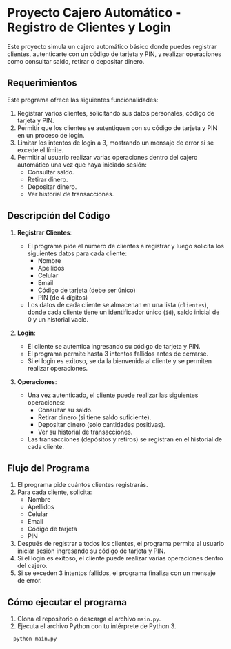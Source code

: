 # Proyecto Cajero Automático - Registro de Clientes y Login

Este proyecto simula un cajero automático básico donde puedes registrar clientes, autenticarte con un código de tarjeta y PIN, y realizar operaciones como consultar saldo, retirar o depositar dinero.

## Requerimientos

Este programa ofrece las siguientes funcionalidades:

1. Registrar varios clientes, solicitando sus datos personales, código de tarjeta y PIN.
2. Permitir que los clientes se autentiquen con su código de tarjeta y PIN en un proceso de login.
3. Limitar los intentos de login a 3, mostrando un mensaje de error si se excede el límite.
4. Permitir al usuario realizar varias operaciones dentro del cajero automático una vez que haya iniciado sesión:
   - Consultar saldo.
   - Retirar dinero.
   - Depositar dinero.
   - Ver historial de transacciones.

## Descripción del Código

1. **Registrar Clientes**:
   - El programa pide el número de clientes a registrar y luego solicita los siguientes datos para cada cliente:
     - Nombre
     - Apellidos
     - Celular
     - Email
     - Código de tarjeta (debe ser único)
     - PIN (de  4 dígitos)
   - Los datos de cada cliente se almacenan en una lista (`clientes`), donde cada cliente tiene un identificador único (`id`), saldo inicial de 0 y un historial vacío.

2. **Login**:
   - El cliente se autentica ingresando su código de tarjeta y PIN.
   - El programa permite hasta 3 intentos fallidos antes de cerrarse.
   - Si el login es exitoso, se da la bienvenida al cliente y se permiten realizar operaciones.

3. **Operaciones**:
   - Una vez autenticado, el cliente puede realizar las siguientes operaciones:
     - Consultar su saldo.
     - Retirar dinero (si tiene saldo suficiente).
     - Depositar dinero (solo cantidades positivas).
     - Ver su historial de transacciones.
   - Las transacciones (depósitos y retiros) se registran en el historial de cada cliente.

## Flujo del Programa

1. El programa pide cuántos clientes registrarás.
2. Para cada cliente, solicita:
   - Nombre
   - Apellidos
   - Celular
   - Email
   - Código de tarjeta
   - PIN
3. Después de registrar a todos los clientes, el programa permite al usuario iniciar sesión ingresando su código de tarjeta y PIN.
4. Si el login es exitoso, el cliente puede realizar varias operaciones dentro del cajero.
5. Si se exceden 3 intentos fallidos, el programa finaliza con un mensaje de error.

## Cómo ejecutar el programa

1. Clona el repositorio o descarga el archivo `main.py`.
2. Ejecuta el archivo Python con tu intérprete de Python 3.

```bash
  python main.py
